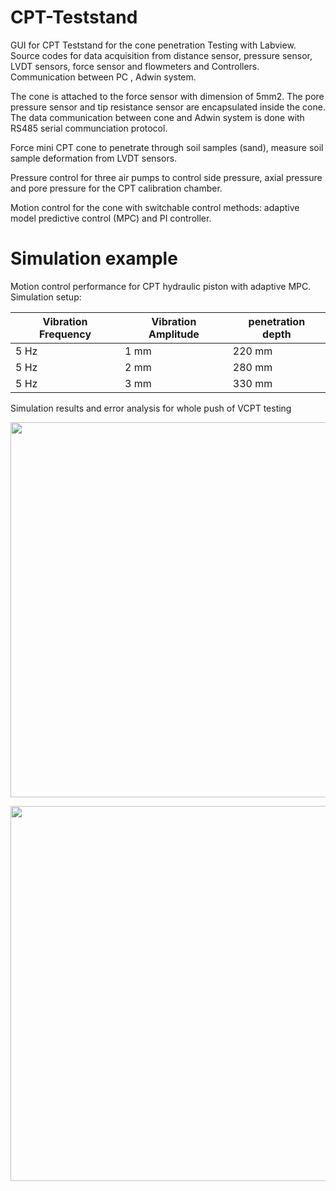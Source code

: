 # CPT-Teststand
GUI for CPT Teststand for the cone penetration Testing with Labview. Source codes for data acquisition from distance sensor, pressure sensor, LVDT sensors, force sensor and flowmeters and Controllers. Communication between PC , Adwin system. 

The cone is attached to the force sensor with dimension of 5mm2. The pore pressure sensor and tip resistance sensor are encapsulated inside the cone. The data communication between cone and Adwin system is done with RS485 serial communciation protocol.

Force mini CPT cone to penetrate through soil samples (sand), measure soil sample deformation from LVDT sensors.

Pressure control for three air pumps to control side pressure, axial pressure and pore pressure for the CPT calibration chamber.

Motion control for the cone with switchable control methods: adaptive model predictive control (MPC) and PI controller.


# Simulation example
Motion control performance for CPT hydraulic piston with adaptive MPC. 
<br/>
Simulation setup: 

| Vibration Frequency | Vibration Amplitude | penetration depth |
| ---------| ---------| ---------|
| 5 Hz| 1 mm | 220 mm |
| 5 Hz| 2 mm | 280 mm |
| 5 Hz| 3 mm | 330 mm |

Simulation results and error analysis for whole push of VCPT testing




<p align="center">
  <img src="https://user-images.githubusercontent.com/89796179/199206688-add67bc0-8f7b-427d-a930-76b3de3b0b57.png" width="600" />
  </p>

<p align="center">
  <img src="https://user-images.githubusercontent.com/89796179/199206693-4056337e-d6e6-48f7-b197-509d15f7e5df.png" width="600" />
  </p>



